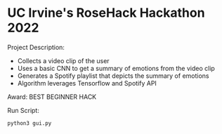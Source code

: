 # UC Irvine's RoseHack Hackathon 2022

Project Description:
- Collects a video clip of the user
- Uses a basic CNN to get a summary of emotions from the video clip
- Generates a Spotify playlist that depicts the summary of emotions
- Algorithm leverages Tensorflow and Spotify API

Award: BEST BEGINNER HACK

Run Script:

```python3 gui.py```
